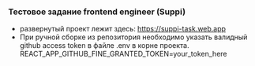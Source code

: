 ### Тестовое задание frontend engineer (Suppi)
- развернутый проект лежит здесь: https://suppi-task.web.app
- При ручной сборке из репозитория необходимо указать валидный github access token в файлe .env в корне проекта. REACT_APP_GITHUB_FINE_GRANTED_TOKEN=your_token_here



